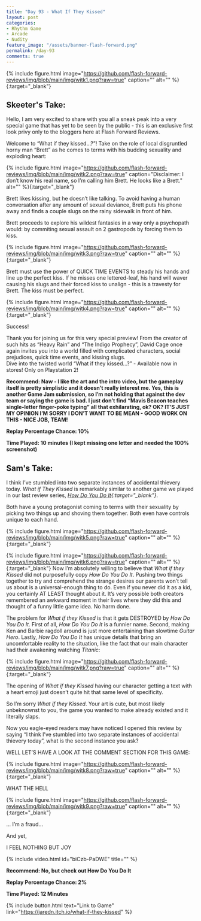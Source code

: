 ```yaml
---
title: "Day 93 - What If They Kissed"
layout: post
categories:
- Rhythm Game
- Arcade
- Nudity
feature_image: "/assets/banner-flash-forward.png"
permalink: /day-93
comments: true
---
```


{% include figure.html image="https://github.com/flash-forward-reviews/img/blob/main/img/witk1.png?raw=true" caption="" alt="" %}{:target="_blank"}

## Skeeter's Take:

Hello, I am very excited to share with you all a sneak peak into a very special game that has yet to be seen by the public - this is an exclusive first look privy only to the bloggers here at Flash Forward Reviews. 

Welcome to “What if they kissed…?”! 
Take on the role of local disgruntled horny man “Brett” as he comes to terms with his budding sexuality and exploding heart:

{% include figure.html image="https://github.com/flash-forward-reviews/img/blob/main/img/witk2.png?raw=true" caption="Disclaimer: I don’t know his real name, so I’m calling him Brett. He looks like a Brett." alt="" %}{:target="_blank"}

Brett likes kissing, but he doesn’t like talking. To avoid having a human conversation after any amount of sexual deviance, Brett puts his phone away and finds a couple slugs on the rainy sidewalk in front of him. 

Brett proceeds to explore his wildest fantasies in a way only a psychopath would: by commiting sexual assault on 2 gastropods by forcing them to kiss. 


{% include figure.html image="https://github.com/flash-forward-reviews/img/blob/main/img/witk3.png?raw=true" caption="" alt="" %}{:target="_blank"}

Brett must use the power of QUICK TIME EVENTS to steady his hands and line up the perfect kiss. If he misses one lettered-leaf, his hand will waver causing his slugs and their forced kiss to unalign - this is a travesty for Brett. The kiss must be perfect. 

{% include figure.html image="https://github.com/flash-forward-reviews/img/blob/main/img/witk4.png?raw=true" caption="" alt="" %}{:target="_blank"}

Success! 

Thank you for joining us for this very special preview! 
From the creator of such hits as “Heavy Rain” and “The Indigo Prophecy”, David Cage once again invites you into a world filled with complicated characters, social prejudices, quick time events, and kissing slugs.  
Dive into the twisted world “What if they kissed…?” - Available now in stores! Only on Playstation 2!

**Recommend: Naw - I like the art and the intro video, but the gameplay itself is pretty simplistic and it doesn’t really interest me. Yes, this is another Game Jam submission, so I’m not holding that against the dev team or saying the game is bad. I just don’t find “Mavis Beacon teaches single-letter finger-poke typing” all that exhilarating, ok? OK? IT’S JUST MY OPINION I’M SORRY I DON’T WANT TO BE MEAN - GOOD WORK ON THIS - NICE JOB, TEAM!**

**Replay Percentage Chance: 10%**

**Time Played: 10 minutes (I kept missing one letter and needed the 100% screenshot)**

## Sam's Take:

I think I’ve stumbled into two separate instances of accidental thievery today. *What if They Kissed* is remarkably similar to another game we played in our last review series, *[How Do You Do It](https://store.steampowered.com/app/353360/how_do_you_Do_It/){:target="_blank"}*.

Both have a young protagonist coming to terms with their sexuality by picking two things up and shoving them together. Both even have controls unique to each hand.

{% include figure.html image="https://github.com/flash-forward-reviews/img/blob/main/img/witk5.png?raw=true" caption="" alt="" %}{:target="_blank"}

{% include figure.html image="https://github.com/flash-forward-reviews/img/blob/main/img/witk6.png?raw=true" caption="" alt="" %}{:target="_blank"}
Now I’m absolutely willing to believe that *What if they Kissed* did not purposefully copy *How Do You Do It*. Pushing two things together to try and comprehend the strange desires our parents won’t tell us about is a universal-enough thing to do. Even if you never did it as a kid, you certainly AT LEAST thought about it. It’s very possible both creators remembered an awkward moment in their lives where they did this and thought of a funny little game idea. No harm done.

The problem for *What if they Kissed* is that it gets DESTROYED by *How Do You Do It*. First of all, *How Do You Do It* is a funnier name. Second, making Ken and Barbie ragdoll around is just more entertaining than slowtime *Guitar Hero*. Lastly, *How Do You Do It* has unique details that bring an uncomfortable reality to the situation, like the fact that our main character had their awakening watching *Titanic*:

{% include figure.html image="https://github.com/flash-forward-reviews/img/blob/main/img/witk7.png?raw=true" caption="" alt="" %}{:target="_blank"}

The opening of *What if they Kissed* having our character getting a text with a heart emoji just doesn’t quite hit that same level of specificity.

So I’m sorry *What if they Kissed*. Your art is cute, but most likely unbeknownst to you, the game you wanted to make already existed and it literally slaps.

Now you eagle-eyed readers may have noticed I opened this review by saying “I think I’ve stumbled into two separate instances of accidental thievery today”, what is the second instance you ask?

WELL LET’S HAVE A LOOK AT THE COMMENT SECTION FOR THIS GAME:

{% include figure.html image="https://github.com/flash-forward-reviews/img/blob/main/img/witk8.png?raw=true" caption="" alt="" %}{:target="_blank"}

WHAT THE HELL

{% include figure.html image="https://github.com/flash-forward-reviews/img/blob/main/img/witk9.png?raw=true" caption="" alt="" %}{:target="_blank"}

... I’m a fraud...

And yet,

I FEEL NOTHING BUT JOY

{% include video.html id="biCzb-PaDWE" title="" %}

**Recommend: No, but check out How Do You Do It** 

**Replay Percentage Chance: 2%**

**Time Played: 12 Minutes**

{% include button.html text="Link to Game" link="https://jaredn.itch.io/what-if-they-kissed" %}